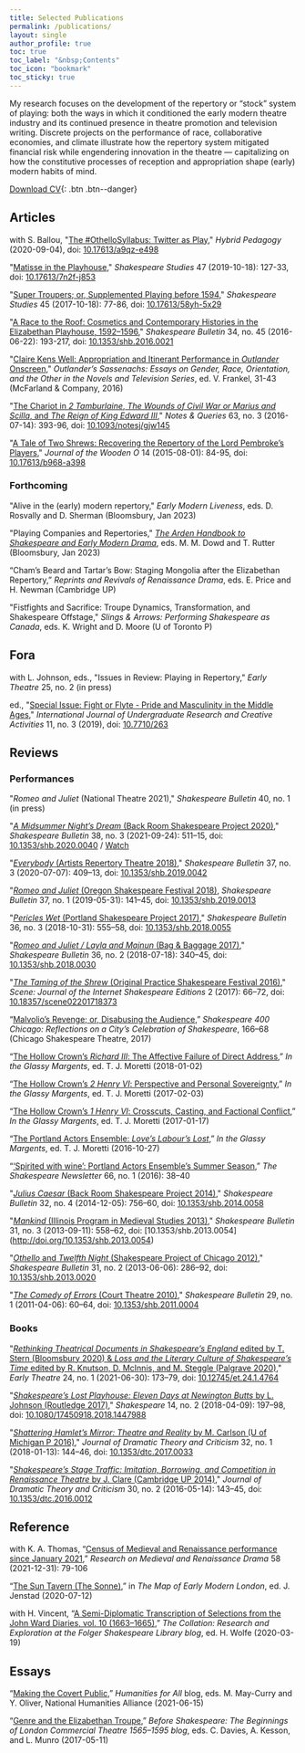 ```yaml
---
title: Selected Publications
permalink: /publications/
layout: single
author_profile: true
toc: true
toc_label: "&nbsp;Contents"
toc_icon: "bookmark"
toc_sticky: true
---
```


My research focuses on the development of the repertory or “stock” system of playing: both the ways in which it conditioned the early modern theatre industry and its continued presence in theatre promotion and television writing. Discrete projects on the performance of race, collaborative economies, and climate illustrate how the repertory system mitigated financial risk while engendering innovation in the theatre — capitalizing on how the constitutive processes of reception and appropriation shape (early) modern habits of mind.

[Download CV](/assets/pdf/Tavares_CV.pdf){: .btn .btn--danger} 

## Articles

with S. Ballou, "[The #OthelloSyllabus: Twitter as Play](https://hybridpedagogy.org/othellosyllabus-twitter-as-play/)," *Hybrid Pedagogy* (2020-09-04), doi: [10.17613/a9qz-e498](https://doi.org/10.17613/a9qz-e498)

"[Matisse in the Playhouse](/assets/pdf/research/2019-matisseSS.pdf)," *Shakespeare Studies* 47 (2019-10-18): 127-33, doi: [10.17613/7n2f-j853](https://link.gale.com/apps/doc/A606173494/AONE?u=tusc49521&sid=bookmark-AONE&xid=620984cf,&quot;)

"[Super Troupers; or, Supplemented Playing before 1594](/assets/pdf/research/2017-superSS.pdf)," *Shakespeare Studies* 45 (2017-10-18): 77-86, doi: [10.17613/58yh-5x29](https://link.gale.com/apps/doc/A509723472/AONE?u=tusc49521&sid=bookmark-AONE&xid=d2fc65ea)

"[A Race to the Roof: Cosmetics and Contemporary Histories in the Elizabethan Playhouse, 1592–1596](/assets/pdf/research/2016-raceSB.pdf)," *Shakespeare Bulletin* 34, no. 45 (2016-06-22): 193-217, doi: [10.1353/shb.2016.0021](https://doi.org/10.1353/shb.2016.0021)

"[Claire Kens Well: Appropriation and Itinerant Performance in *Outlander* Onscreen](/assets/pdf/research/2016-outlandCH.pdf)," *Outlander’s Sassenachs: Essays on Gender, Race, Orientation, and the Other in the Novels and Television Series*, ed. V. Frankel, 31-43 (McFarland & Company, 2016)

"[The Chariot in *2 Tamburlaine*, *The Wounds of Civil War or Marius and Scilla*, and *The Reign of King Edward III*](/assets/pdf/research/2016-chariotNQ.pdf)," *Notes & Queries* 63, no. 3 (2016-07-14): 393-96, doi: [10.1093/notesj/gjw145](https://doi.org/10.1093/notesj/gjw145)

"[A Tale of Two Shrews: Recovering the Repertory of the Lord Pembroke’s Players](/assets/pdf/research/2015-shrewsJWO.pdf)," *Journal of the Wooden O* 14 (2015-08-01): 84-95, doi: [10.17613/b968-a398](https://omeka.li.suu.edu/ojs/index.php/woodeno/article/view/213)

### Forthcoming

"Alive in the (early) modern repertory," *Early Modern Liveness*, eds. D. Rosvally and D. Sherman (Bloomsbury, Jan 2023)

"Playing Companies and Repertories," [*The Arden Handbook to Shakespeare and Early Modern Drama*](https://www.bloomsbury.com/uk/arden-handbook-of-shakespeare-and-early-modern-drama-9781350161856/), eds. M. M. Dowd and T. Rutter (Bloomsbury, Jan 2023)

“Cham’s Beard and Tartar’s Bow: Staging Mongolia after the Elizabethan Repertory,” *Reprints and Revivals of Renaissance Drama*, eds. E. Price and H. Newman (Cambridge UP)

"Fistfights and Sacrifice: Troupe Dynamics, Transformation, and Shakespeare Offstage," *Slings & Arrows: Performing Shakespeare as Canada*, eds. K. Wright and D. Moore (U of Toronto P)

## Fora

with L. Johnson, eds., "Issues in Review: Playing in Repertory," *Early Theatre* 25, no. 2 (in press)

ed., "[Special Issue: Fight or Flyte - Pride and Masculinity in the Middle Ages](https://ijurca-pub.org/14/volume/11/issue/3/)," *International Journal of Undergraduate Research and Creative Activities* 11, no. 3 (2019), doi: [10.7710/263](http://doi.org/10.7710/263)

## Reviews

### Performances

"*Romeo and Juliet* (National Theatre 2021)," *Shakespeare Bulletin* 40, no. 1 (in press)

"[*A Midsummer Night’s Dream* (Back Room Shakespeare Project 2020)](/assets/pdf/reviews/2021-mndSB.pdf)," *Shakespeare Bulletin* 38, no. 3 (2021-09-24): 511–15, doi: [10.1353/shb.2020.0040](http://doi.org/10.1353/shb.2020.0040) / [Watch](https://youtu.be/j2gOa7jjzEw)

"[*Everybody* (Artists Repertory Theatre 2018)](/assets/pdf/reviews/2019-everySB.pdf)," *Shakespeare Bulletin* 37, no. 3 (2020-07-07): 409–13, doi: [10.1353/shb.2019.0042](http://doi.org/10.1353/shb.2019.0042)

"[*Romeo and Juliet* (Oregon Shakespeare Festival 2018)](/assets/pdf/reviews/2019-romeoSB.pdf), *Shakespeare Bulletin* 37, no. 1 (2019-05-31): 141–45, doi: [10.1353/shb.2019.0013](http://doi.org/10.1353/shb.2019.0013)

"[*Pericles Wet* (Portland Shakespeare Project 2017)](/assets/pdf/reviews/2018-periclesSB.pdf)," *Shakespeare Bulletin* 36, no. 3 (2018-10-31): 555–58, doi: [10.1353/shb.2018.0055](http://doi.org/10.1353/shb.2018.0055)

"[*Romeo and Juliet / Layla and Majnun* (Bag & Baggage 2017)](/assets/pdf/reviews/2018-romeoBB.pdf)," *Shakespeare Bulletin* 36, no. 2 (2018-07-18): 340–45, doi: [10.1353/shb.2018.0030](http://doi.org/10.1353/shb.2018.0030)

"[*The Taming of the Shrew* (Original Practice Shakespeare Festival 2016)](https://journals.uvic.ca/index.php/scene/article/view/18373)," *Scene: Journal of the Internet Shakespeare Editions* 2 (2017): 66–72, doi: [10.18357/scene02201718373](https://doi.org/10.18357/scene02201718373)

“[Malvolio’s Revenge; or, Disabusing the Audience](/assets/pdf/reviews/2017-malvolioCST.pdf),” *Shakespeare 400 Chicago: Reflections on a City’s Celebration of Shakespeare*, 166–68 (Chicago Shakespeare Theatre, 2017)

“[The Hollow Crown’s *Richard III*: The Affective Failure of Direct Address](https://shakespearenewsletter.com/the-hollow-crowns-richard-iii-the-affective-failure-of-direct-address/),” *In the Glassy Margents*, ed. T. J. Moretti (2018-01-02)

“[The Hollow Crown’s *2 Henry VI*: Perspective and Personal Sovereignty](https://shakespearenewsletter.com/the-hollow-crowns-2-henry-vi-perspective-and-personal-sovereignty/),” *In the Glassy Margents*, ed. T. J. Moretti (2017-02-03)

“[The Hollow Crown’s *1 Henry VI*: Crosscuts, Casting, and Factional Conflict](https://shakespearenewsletter.com/the-hollow-crowns-1-henry-vi-crosscuts-casting-and-factional-conflict/),” *In the Glassy Margents*, ed. T. J. Moretti (2017-01-17)

“[The Portland Actors Ensemble: *Love’s Labour’s Lost*](https://shakespearenewsletter.com/the-portland-actors-ensemble-loves-labours-lost/),” *In the Glassy Margents*, ed. T. J. Moretti (2016-10-27)

“[‘Spirited with wine’: Portland Actors Ensemble’s Summer Season](/assets/pdf/reviews/2016-paeSN.pdf),” *The Shakespeare Newsletter* 66, no. 1 (2016): 38–40

"[*Julius Caesar* (Back Room Shakespeare Project 2014)](/assets/pdf/reviews/2014-juliusSB.pdf)," *Shakespeare Bulletin* 32, no. 4 (2014-12-05): 756–60, doi: [10.1353/shb.2014.0058](http://doi.org/10.1353/shb.2014.0058) 

"[*Mankind* (Illinois Program in Medieval Studies 2013)](/assets/pdf/reviews/2013-mankindSB.pdf)," *Shakespeare Bulletin* 31, no. 3 (2013-09-11): 558–62, doi: [10.1353/shb.2013.0054] (http://doi.org/10.1353/shb.2013.0054)

"[*Othello* and *Twelfth Night* (Shakespeare Project of Chicago 2012)](/assets/pdf/reviews/2013-comboSB.pdf)," *Shakespeare Bulletin* 31, no. 2 (2013-06-06): 286–92, doi: [10.1353/shb.2013.0020](http://doi.org/10.1353/shb.2013.0020)

"[*The Comedy of Errors* (Court Theatre 2010)](/assets/pdf/reviews/2011-errorsSB.pdf)," *Shakespeare Bulletin* 29, no. 1 (2011-04-06): 60–64, doi: [10.1353/shb.2011.0004](https://doi.org/10.1353/shb.2011.0004)

### Books

"[*Rethinking Theatrical Documents in Shakespeare’s England* edited by T. Stern (Bloomsbury 2020) & *Loss and the Literary Culture of Shakespeare’s Time* edited by R. Knutson, D. McInnis, and M. Steggle (Palgrave 2020)](/assets/pdf/reviews/2021-comboET.pdf)," *Early Theatre* 24, no. 1 (2021-06-30): 173–79, doi: [10.12745/et.24.1.4764](https://doi.org/10.12745/et.24.1.4764)

"[*Shakespeare’s Lost Playhouse: Eleven Days at Newington Butts* by L. Johnson (Routledge 2017)](/assets/pdf/reviews/2018-johnsonSH.pdf)," *Shakespeare* 14, no. 2 (2018-04-09): 197–98, doi: [10.1080/17450918.2018.1447988](https://doi.org/10.1080/17450918.2018.1447988)

"[*Shattering Hamlet’s Mirror: Theatre and Reality* by M. Carlson (U of Michigan P 2016)](/assets/pdf/reviews/2018-carlsonDTC.pdf)," *Journal of Dramatic Theory and Criticism* 32, no. 1 (2018-01-13): 144–46, doi: [10.1353/dtc.2017.0033](http://doi.org/10.1353/dtc.2017.0033)

"[*Shakespeare’s Stage Traffic: Imitation, Borrowing, and Competition in Renaissance Theatre* by J. Clare (Cambridge UP 2014)](/assets/pdf/reviews/2014-clareDTC.pdf)," *Journal of Dramatic Theory and Criticism* 30, no. 2 (2016-05-14): 143–45, doi: [10.1353/dtc.2016.0012](http://doi.org/10.1353/dtc.2016.0012)

## Reference

with K. A. Thomas, “[Census of Medieval and Renaissance performance since January 2021](/assets/pdf/other/2021-censusRMRD.pdf),” *Research on Medieval and Renaissance Drama* 58 (2021-12-31): 79-106

“[The Sun Tavern (The Sonne)](https://mapoflondon.uvic.ca/SUNT1.htm),” in *The Map of Early Modern London*, ed. J. Jenstad (2020-07-12)

with H. Vincent, “[A Semi-Diplomatic Transcription of Selections from the John Ward Diaries, vol. 10 (1663–1665)](https://tinyurl.com/2p9x4b5v),” *The Collation: Research and Exploration at the Folger Shakespeare Library blog*, ed. H. Wolfe (2020-03-19)

## Essays

“[Making the Covert Public](https://humanitiesforall.org/blog/making-the-covert-public),” *Humanities for All* blog, eds. M. May-Curry and Y. Oliver, National Humanities Alliance (2021-06-15)

“[Genre and the Elizabethan Troupe](https://beforeshakespeare.com/2017/05/11/genre-and-the-elizabethan-troupe/),” *Before Shakespeare: The Beginnings of London Commercial Theatre 1565–1595 blog*, eds. C. Davies, A. Kesson, and L. Munro (2017-05-11)
